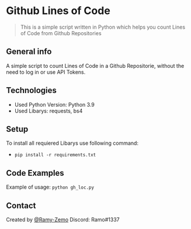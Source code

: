 # Github Lines of Code
> This is a simple script written in Python which helps you count Lines of Code from Github Repositories
> 
## General info
A simple script to count Lines of Code in a Github Repositorie, without the need to log in or use API Tokens. 

## Technologies
* Used Python Version: Python 3.9
* Used Libarys: requests, bs4

## Setup
To install all requiered Libarys use following command:
* `pip install -r requirements.txt`

## Code Examples
Example of usage:
`python gh_loc.py`

## Contact
Created by [@Ramy-Zemo](https://github.com/ramy-zemo)
Discord: Ramo#1337
